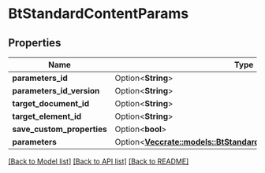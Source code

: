 # BtStandardContentParams

## Properties

Name | Type | Description | Notes
------------ | ------------- | ------------- | -------------
**parameters_id** | Option<**String**> |  | [optional]
**parameters_id_version** | Option<**String**> |  | [optional]
**target_document_id** | Option<**String**> |  | [optional]
**target_element_id** | Option<**String**> |  | [optional]
**save_custom_properties** | Option<**bool**> |  | [optional]
**parameters** | Option<[**Vec<crate::models::BtStandardContentParameterDefinition>**](BTStandardContentParameterDefinition.md)> |  | [optional]

[[Back to Model list]](../README.md#documentation-for-models) [[Back to API list]](../README.md#documentation-for-api-endpoints) [[Back to README]](../README.md)


